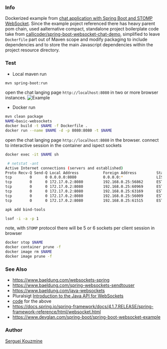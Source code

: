 ### Info
 Dockerized example from [chat application with Spring Boot and STOMP WebSocket](https://www.callicoder.com/spring-boot-websocket-chat-example).
 Since the example poject referenced there has heavy parent pom chain, used aalternative compact, standalone project boilerplate code take from [callicoder/spring-boot-websocket-chat-demo](https://github.com/callicoder/spring-boot-websocket-chat-demo), simplified to leave `Dockerfile` part out of Maven scope and modify packaging to include dependencies and to store the main Javascript dependencies within the project resource directory.
### Test

* Local maven run
```sh
mvn spring-boot:run
```
open the chat langing page `http://localhost:8080` in two or more browser instances.
![Example](https://github.com/sergueik/springboot_study/blob/master/basic-websockets/screenshots/handshake-capture.jpg)
* Docker run
```sh
mvn clean package
NAME=basic-websockets
docker build -t $NAME -f Dockerfile .
docker run --name $NAME -d -p 8080:8080 -t $NAME
```
open the chat langing page `http://localhost:8080` in the browser.
connect to interactive session in the container and ispect sockets
```sh
docker exec -it $NAME sh
```
```sh
 # netstat -ant
Active Internet connections (servers and established)
Proto Recv-Q Send-Q Local Address           Foreign Address         State
tcp        0      0 0.0.0.0:8080            0.0.0.0:*               LISTEN
tcp        0      0 172.17.0.2:8080         192.168.0.25:56862      ESTABLISHED
tcp        0      0 172.17.0.2:8080         192.168.0.25:60969      ESTABLISHED
tcp        0      0 172.17.0.2:8080         192.168.0.25:63169      ESTABLISHED
tcp        0      0 172.17.0.2:8080         192.168.0.25:56009      ESTABLISHED
tcp        0      0 172.17.0.2:8080         192.168.0.25:61515      ESTABLISHED
```
```sh
apk add bind-tools
```
```sh
lsof -i -a -p 1
```
note, with `STOMP` protocol there will be 5 or 6 sockets per client session in browser
```sh
docker stop $NAME
docker container prune -f
docker image rm $NAME
docker image prune -f
```
### See Also
 * https://www.baeldung.com/websockets-spring
 * https://www.baeldung.com/spring-websockets-sendtouser
 * https://www.baeldung.com/java-websockets
 * Pluralsigt [Introduction to the Java API for WebSockets](https://app.pluralsight.com/course-player?clipId=048e3bf7-66a9-4240-ac75-d6d5b6df8618)
 * [code](https://github.com/bazzani/pluralsight-java-websockets) for the above
 * https://docs.spring.io/spring-framework/docs/4.1.7.RELEASE/spring-framework-reference/html/websocket.html
 * https://www.devglan.com/spring-boot/spring-boot-websocket-example

### Author
[Serguei Kouzmine](kouzmine_serguei@yahoo.com)

